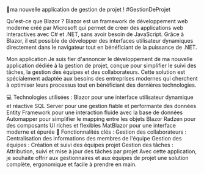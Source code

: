 🚀ma nouvelle application de gestion de projet ! #GestionDeProjet

Qu'est-ce que Blazor ?
Blazor est un framework de développement web moderne créé par Microsoft qui permet de créer des applications web interactives avec C# et .NET, sans avoir besoin de JavaScript. Grâce à Blazor, il est possible de développer des interfaces utilisateur dynamiques directement dans le navigateur tout en bénéficiant de la puissance de .NET.

Mon application
Je suis fier d'annoncer le développement de ma nouvelle application dédiée à la gestion de projet, conçue pour simplifier le suivi des tâches, la gestion des équipes et des collaborateurs. Cette solution est spécialement adaptée aux besoins des entreprises modernes qui cherchent à optimiser leurs processus tout en bénéficiant des dernières technologies.

💻 Technologies utilisées :
Blazor pour une interface utilisateur dynamique et réactive
SQL Server pour une gestion fiable et performante des données
Entity Framework pour une interaction fluide avec la base de données
Automapper pour simplifier le mapping entre les objets
Blazor Radzen pour des composants UI riches et flexibles
MatBlazor pour une interface moderne et épurée
🎯 Fonctionnalités clés :
Gestion des collaborateurs : Centralisation des informations des membres de l'équipe
Gestion des équipes : Création et suivi des équipes projet
Gestion des tâches : Attribution, suivi et mise à jour des tâches par projet
Avec cette application, je souhaite offrir aux gestionnaires et aux équipes de projet une solution complète, ergonomique et facile à prendre en main.
